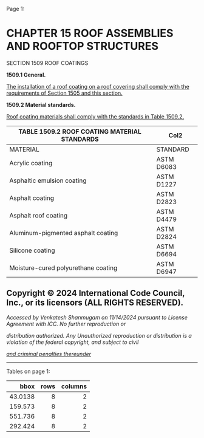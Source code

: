 Page 1:

# CHAPTER 15 ROOF ASSEMBLIES AND ROOFTOP STRUCTURES

 SECTION 1509
 ROOF COATINGS

**1509.1 General.**

[The installation of a roof coating on a roof covering shall comply with the requirements of Section 1505 and this section.](http://codes.iccsafe.org/#VACC2021P1_Ch15_Sec1505)

**1509.2 Material standards.**

[Roof coating materials shall comply with the standards in Table 1509.2.](http://codes.iccsafe.org/#VACC2021P1_Ch15_Sec1509.2_Tbl1509.2)

|TABLE 1509.2 ROOF COATING MATERIAL STANDARDS|Col2|
|---|---|
|MATERIAL|STANDARD|
|Acrylic coating|ASTM D6083|
|Asphaltic emulsion coating|ASTM D1227|
|Asphalt coating|ASTM D2823|
|Asphalt roof coating|ASTM D4479|
|Aluminum-pigmented asphalt coating|ASTM D2824|
|Silicone coating|ASTM D6694|
|Moisture-cured polyurethane coating|ASTM D6947|


## Copyright © 2024 International Code Council, Inc., or its licensors (ALL RIGHTS RESERVED).

_Accessed by Venkatesh Shanmugam on 11/14/2024 pursuant to License Agreement with ICC. No further reproduction or_

_distribution authorized. Any Unauthorized reproduction or distribution is a violation of the federal copyright, and subject to civil_

_[and criminal penalties thereunder](http://codes.iccsafe.org/content/VACC2021P1/chapter-15-roof-assemblies-and-rooftop-structures#VACC2021P1_Ch15_Sec1509)_


-----



Tables on page 1:

|     bbox |   rows |   columns |
|---------:|-------:|----------:|
|  43.0138 |      8 |         2 |
| 159.573  |      8 |         2 |
| 551.736  |      8 |         2 |
| 292.424  |      8 |         2 |


